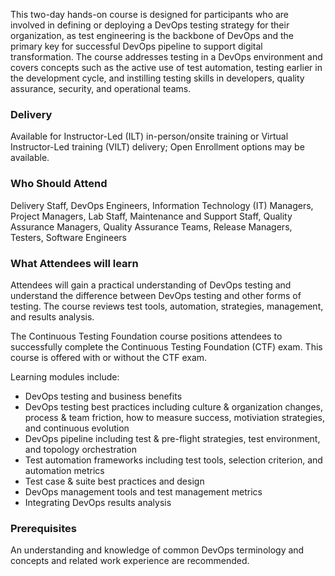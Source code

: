 <!-- Continuous Testing Foundation (DevOps Institute) -->

This two-day hands-on course is designed for participants who are involved in defining or deploying a DevOps testing strategy for their organization, as test engineering is the backbone of DevOps and the primary key for successful DevOps pipeline to support digital transformation. The course addresses testing in a DevOps environment and covers concepts such as the active use of test automation, testing earlier in the development cycle, and instilling testing skills in developers, quality assurance, security, and operational teams.


### Delivery

Available for Instructor-Led (ILT) in-person/onsite training or Virtual Instructor-Led training (VILT) delivery; Open Enrollment options may be available.


### Who Should Attend

Delivery Staff, DevOps Engineers, Information Technology (IT) Managers, Project Managers, Lab Staff, Maintenance and Support Staff, Quality Assurance Managers, Quality Assurance Teams, Release Managers, Testers, Software Engineers


### What Attendees will learn

Attendees will gain a practical understanding of DevOps testing and understand the difference between DevOps testing and other forms of testing. The course reviews test tools, automation, strategies, management, and results analysis.

The Continuous Testing Foundation course positions attendees to successfully complete the Continuous Testing Foundation (CTF) exam.
This course is offered with or without the CTF exam.

Learning modules include:
-	DevOps testing and business benefits
- DevOps testing best practices including culture & organization changes, process & team friction, how to measure success, motiviation strategies, and continuous evolution
- DevOps pipeline including test & pre-flight strategies, test environment, and topology orchestration
- Test automation frameworks including test tools, selection criterion, and automation metrics
- Test case & suite best practices and design
- DevOps management tools and test management metrics
- Integrating DevOps results analysis


### Prerequisites

An understanding and knowledge of common DevOps terminology and concepts and related work experience are recommended.

